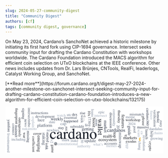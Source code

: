 ```yaml
---
slug: 2024-05-27-community-digest
title: "Community Digest"
authors: [cf]
tags: [community digest, governance]
---
```


On May 23, 2024, Cardano’s SanchoNet achieved a historic milestone by initiating its first hard fork using CIP-1694 governance. Intersect seeks community input for drafting the Cardano Constitution with workshops worldwide. The Cardano Foundation introduced the MACS algorithm for efficient coin selection on UTxO blockchains at the IEEE conference. Other news includes updates from Dr. Lars Brünjes, CNTools, RealFi, leaderlogs, Catalyst Working Group, and SanchoNet.

<div style={{ textAlign: 'right' }}>
 [**Read more**](https://forum.cardano.org/t/digest-may-27-2024-another-milestone-on-sanchonet-intersect-seeking-community-input-for-drafting-cardano-constitution-cardano-foundation-introduces-a-new-algorithm-for-efficient-coin-selection-on-utxo-blockchains/132175) 
</div>

 ![community digest](./community-digest.png)

